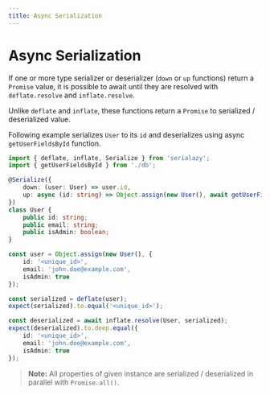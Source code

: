 ```yaml
---
title: Async Serialization
---
```


# Async Serialization

If one or more type serializer or deserializer (`down` or `up` functions) return a `Promise` value,
it is possible to await until they are resolved with `deflate.resolve` and `inflate.resolve`.

Unlike `deflate` and `inflate`, these functions return a `Promise` to serialized / deserialized value.

Following example serializes `User` to its `id` and deserializes using async `getUserFieldsById` function.

```ts
import { deflate, inflate, Serialize } from 'serialazy';
import { getUserFieldsById } from './db';

@Serialize({
    down: (user: User) => user.id,
    up: async (id: string) => Object.assign(new User(), await getUserFieldsById(id))
})
class User {
    public id: string;
    public email: string;
    public isAdmin: boolean;
}

const user = Object.assign(new User(), {
    id: '<unique_id>',
    email: 'john.doe@example.com',
    isAdmin: true
});

const serialized = deflate(user);
expect(serialized).to.equal('<unique_id>');

const deserialized = await inflate.resolve(User, serialized);
expect(deserialized).to.deep.equal({
    id: '<unique_id>',
    email: 'john.doe@example.com',
    isAdmin: true
});
```

> __Note:__ All properties of given instance are serialized / deserialized in parallel with `Promise.all()`.
